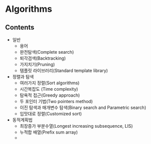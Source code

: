 # Algorithms

## Contents

* 일반
  - 용어
  - 완전탐색(Complete search)
  - 퇴각검색(Backtracking)
  - 가지치기(Pruning)
  - 템플릿 라이브러리(Standard template library)
* 정렬과 탐색
  - 여러가지 정렬(Sort algorithms)
  - 시간복잡도 (Time complexity)
  - 탐욕적 접근(Greedy approach)
  - 두 포인터 기법(Two pointers method)
  - 이진 탐색과 매개변수 탐색(Binary search and Parametric search)
  - 입맛대로 정렬(Customized sort)
* 동적계획법
  - 최장증가 부분수열(Longest increasing subsequence, LIS)
  - 누적합 배열(Prefix sum array)
  - 

